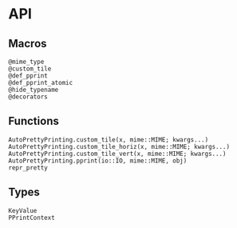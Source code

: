 # API 

## Macros
```@docs 
@mime_type 
@custom_tile
@def_pprint
@def_pprint_atomic
@hide_typename
@decorators
```

## Functions 
```@docs 
AutoPrettyPrinting.custom_tile(x, mime::MIME; kwargs...)
AutoPrettyPrinting.custom_tile_horiz(x, mime::MIME; kwargs...)
AutoPrettyPrinting.custom_tile_vert(x, mime::MIME; kwargs...)
AutoPrettyPrinting.pprint(io::IO, mime::MIME, obj)
repr_pretty
```

## Types 
```@docs 
KeyValue
PPrintContext
```